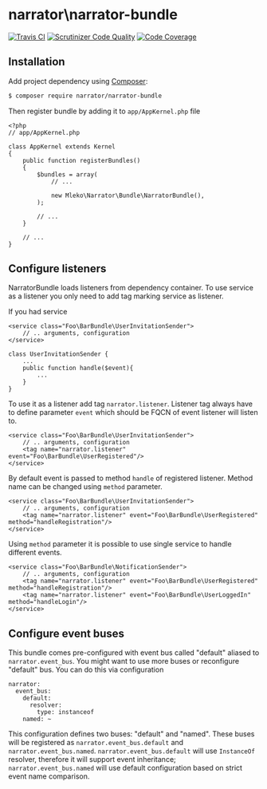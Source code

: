 # narrator\narrator-bundle

[![Travis CI](https://travis-ci.org/mleko/narrator-bundle.svg?branch=master)](https://travis-ci.org/mleko/narrator-bundle)
[![Scrutinizer Code Quality](https://scrutinizer-ci.com/g/mleko/narrator-bundle/badges/quality-score.png?b=master)](https://scrutinizer-ci.com/g/mleko/narrator-bundle/?branch=master)
[![Code Coverage](https://scrutinizer-ci.com/g/mleko/narrator-bundle/badges/coverage.png?b=master)](https://scrutinizer-ci.com/g/mleko/narrator-bundle/?branch=master)

## Installation

Add project dependency using [Composer](http://getcomposer.org/):

```sh
$ composer require narrator/narrator-bundle
```

Then register bundle by adding it to `app/AppKernel.php` file

```
<?php
// app/AppKernel.php

class AppKernel extends Kernel
{
    public function registerBundles()
    {
        $bundles = array(
            // ...

            new Mleko\Narrator\Bundle\NarratorBundle(),
        );

        // ...
    }

    // ...
}
```

## Configure listeners

NarratorBundle loads listeners from dependency container.
To use service as a listener you only need to add tag marking service as listener.

If you had service
```
<service class="Foo\BarBundle\UserInvitationSender">
    // .. arguments, configuration
</service>
```

```
class UserInvitationSender {
    ...
    public function handle($event){
        ...
    }
}
```

To use it as a listener add tag `narrator.listener`. Listener tag always have to define parameter `event` which should be FQCN of event listener will listen to.

```
<service class="Foo\BarBundle\UserInvitationSender">
    // .. arguments, configuration
    <tag name="narrator.listener" event="Foo\BarBundle\UserRegistered"/>
</service>
```

By default event is passed to method `handle` of registered listener. Method name can be changed using `method` parameter.

```
<service class="Foo\BarBundle\UserInvitationSender">
    // .. arguments, configuration
    <tag name="narrator.listener" event="Foo\BarBundle\UserRegistered" method="handleRegistration"/>
</service>
```

Using `method` parameter it is possible to use single service to handle different events.

```
<service class="Foo\BarBundle\NotificationSender">
    // .. arguments, configuration
    <tag name="narrator.listener" event="Foo\BarBundle\UserRegistered" method="handleRegistration"/>
    <tag name="narrator.listener" event="Foo\BarBundle\UserLoggedIn" method="handleLogin"/>
</service>
```

## Configure event buses

This bundle comes pre-configured with event bus called "default" aliased to `narrator.event_bus`.
You might want to use more buses or reconfigure "default" bus. You can do this via configuration
```
narrator:
  event_bus:
    default:
      resolver:
        type: instanceof
    named: ~
```
This configuration defines two buses: "default" and "named". These buses will be registered as `narrator.event_bus.default` and `narrator.event_bus.named`.
`narrator.event_bus.default` will use `InstanceOf` resolver, therefore it will support event inheritance;
`narrator.event_bus.named` will use default configuration based on strict event name comparison.
